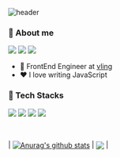 ![header](https://capsule-render.vercel.app/api?type=soft&color=auto&height=150&section=header&text=SeungwanHam&fontSize=70&animation=twinkling)

### 👾 About me

<a href="https://seungwanham.notion.site/seungwanham/SEUNGWAN-HAM-f4db000a6b744a8bb7bf43b68181cb48" target="_blank"><img src="https://img.shields.io/badge/resume-dd0b78?style=flat&logo=notion&logoColor=white"></a> 
<a href="https://seungwanham.tistory.com/" target="_blank"><img src="https://img.shields.io/badge/blog-20C997?style=flat&logo=tistory&logoColor=white"></a> 
<a href="https://www.linkedin.com/in/seungwanham" target="_blank"><img src="https://img.shields.io/badge/LinkedIn-0A66C2?style=flat&logo=LinkedIn&logoColor=white"></a>

- 💼 FrontEnd Engineer at [vling](http://vling.net/)
- ❤️ I love writing JavaScript

### 👾 Tech Stacks
<img src="https://img.shields.io/badge/JavaScript-F7DF1E?style=flat&logo=javascript&logoColor=white"> <img src="https://img.shields.io/badge/TypeScript-3178C6?style=flat&logo=typescript&logoColor=white"> 
<img src="https://img.shields.io/badge/ReactJs-61DAFB?style=flat&logo=react&logoColor=white"> 
<img src="https://img.shields.io/badge/NextJs-000000?style=flat&logo=nextdotjs&logoColor=white"> 

<br/>

| <a href="https://github.com/seungwanHam/github-readme-stats"><img align="center" src="https://github-readme-stats.vercel.app/api?username=seungwanHam&show_icons=true&include_all_commits=true&theme=buefy&hide_border=true" alt="Anurag's github stats" /></a> | <a href="https://github.com/seungwanHam/github-readme-stats"><img align="center" src="https://github-readme-stats.vercel.app/api/top-langs/?username=seungwanHam&layout=compact&theme=buefy&hide_border=true" /></a> |
